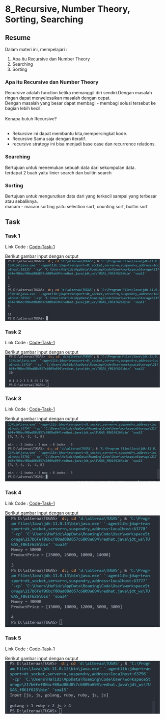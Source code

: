 # 8_Recursive, Number Theory, Sorting, Searching

## Resume

Dalam materi ini, mempelajari :<br />

1. Apa itu Recursive dan Number Theory <br />
2. Searching <br />
3. Sorting <br />

### Apa itu Recursive dan Number Theory

Recursive adalah function ketika memanggil diri sendiri.Dengan masalah ringan dapat menyelesaikan masalah dengan cepat.<br />
Dengan masalah yang besar dapat membagi - membagi solusi tersebut ke bagian lebih kecil.
<br />
<br />
Kenapa butuh Recursive? <br />
<br />

- Rekursive ini dapat membantu kita,mempersingkat kode.
- Recursive Sama saja dengan iteratif.
- recursive strategy ini bisa menjadi base case dan recurrence relations.

### Searching

Bertujuan untuk menemukan sebuah data dari sekumpulan data.<br />
terdapat 2 buah yaitu linier search dan builtin search

### Sorting

Bertujuan untuk mengurutkan data dari yang terkecil sampai yang terbesar atau sebaliknya.<br />
macam - macam sorting yaitu selection sort, counting sort, builtin sort

## Task

### Task 1

Link Code : [Code-Task-1](https://github.com/hafidzencis/java_muhammad-hafidz-febriansyah/blob/master/8_Recursive%2C%20Number%20Theory%2C%20Sorting%2C%20Searching/praktikum/src/soal1.java)<br />

Berikut gambar input dengan output <br />
![input-output-no-1](https://github.com/hafidzencis/java_muhammad-hafidz-febriansyah/blob/master/8_Recursive%2C%20Number%20Theory%2C%20Sorting%2C%20Searching/screenshot/no1.JPG) <br />

### Task 2

Link Code : [Code-Task-1](https://github.com/hafidzencis/java_muhammad-hafidz-febriansyah/blob/master/8_Recursive%2C%20Number%20Theory%2C%20Sorting%2C%20Searching/praktikum/src/soal2.java)<br />

Berikut gambar input dengan output <br />
![input-output-no-1](https://github.com/hafidzencis/java_muhammad-hafidz-febriansyah/blob/master/8_Recursive%2C%20Number%20Theory%2C%20Sorting%2C%20Searching/screenshot/no2.JPG) <br />

### Task 3

Link Code : [Code-Task-1](https://github.com/hafidzencis/java_muhammad-hafidz-febriansyah/blob/master/8_Recursive%2C%20Number%20Theory%2C%20Sorting%2C%20Searching/praktikum/src/soal3.java)<br />

Berikut gambar input dengan output <br />
![input-output-no-1](https://github.com/hafidzencis/java_muhammad-hafidz-febriansyah/blob/master/8_Recursive%2C%20Number%20Theory%2C%20Sorting%2C%20Searching/screenshot/no3.JPG) <br />

### Task 4

Link Code : [Code-Task-1](https://github.com/hafidzencis/java_muhammad-hafidz-febriansyah/blob/master/8_Recursive%2C%20Number%20Theory%2C%20Sorting%2C%20Searching/praktikum/src/soal4.java)<br />

Berikut gambar input dengan output <br />
![input-output-no-1](https://github.com/hafidzencis/java_muhammad-hafidz-febriansyah/blob/master/8_Recursive%2C%20Number%20Theory%2C%20Sorting%2C%20Searching/screenshot/no4.JPG) <br />

### Task 5

Link Code : [Code-Task-1](https://github.com/hafidzencis/java_muhammad-hafidz-febriansyah/blob/master/8_Recursive%2C%20Number%20Theory%2C%20Sorting%2C%20Searching/praktikum/src/soal5.java)<br />

Berikut gambar input dengan output <br />
![input-output-no-1](https://github.com/hafidzencis/java_muhammad-hafidz-febriansyah/blob/master/8_Recursive%2C%20Number%20Theory%2C%20Sorting%2C%20Searching/screenshot/no5.JPG) <br />
